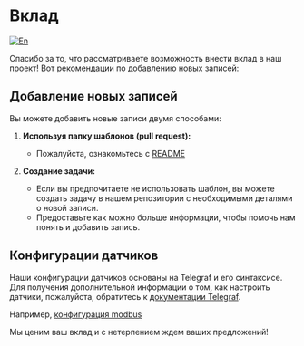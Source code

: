 # Вклад

[![En](https://img.shields.io/badge/Language-English-green.svg)](CONTRIBUTING.md)

Спасибо за то, что рассматриваете возможность внести вклад в наш проект! Вот рекомендации по добавлению новых записей:

## Добавление новых записей

Вы можете добавить новые записи двумя способами:

1. **Используя папку шаблонов (pull request):**
   - Пожалуйста, ознакомьтесь с [README](/template/README.md)

2. **Создание задачи:**
   - Если вы предпочитаете не использовать шаблон, вы можете создать задачу в нашем репозитории с необходимыми деталями о новой записи.
   - Предоставьте как можно больше информации, чтобы помочь нам понять и добавить запись.

## Конфигурации датчиков

Наши конфигурации датчиков основаны на Telegraf и его синтаксисе. Для получения дополнительной информации о том, как настроить датчики, пожалуйста, обратитесь к [документации Telegraf](https://github.com/influxdata/telegraf).

Например, [конфигурация modbus](https://github.com/influxdata/telegraf/blob/master/plugins/inputs/modbus/README.md)

Мы ценим ваш вклад и с нетерпением ждем ваших предложений!
